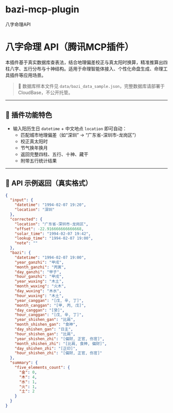# bazi-mcp-plugin
八字命理API
# 八字命理 API（腾讯MCP插件）

本插件基于真实数据库查表法，结合地理偏差校正与真太阳时换算，精准推算出四柱八字、五行分布与十神结构。适用于命理智能体接入、个性化命盘生成、命理工具插件等应用场景。
> 📌 数据库样本文件见 `data/bazi_data_sample.json`，完整数据库请部署于 CloudBase，不公开托管。

---

## 🚀 插件功能特色

- 输入阳历生日 `datetime` + 中文地点 `location` 即可自动：
  - 匹配城市地理偏差（如“深圳” → “广东省-深圳市-龙岗区”）
  - 校正真太阳时
  - 节气换年换月
  - 返回完整四柱、五行、十神、藏干
  - 附带五行统计结果

---

## 🧪 API 示例返回（真实格式）

```json
{
  "input": {
    "datetime": "1994-02-07 19:20",
    "location": "深圳"
  },
  "corrected": {
    "location": "广东省-深圳市-龙岗区",
    "offset": -22.916666666666668,
    "solar_time": "1994-02-07 19:42",
    "lookup_time": "1994-02-07 19:00",
    "note": ""
  },
  "bazi": {
    "datetime": "1994-02-07 19:00",
    "year_ganzhi": "甲戌",
    "month_ganzhi": "丙寅",
    "day_ganzhi": "甲子",
    "hour_ganzhi": "甲戌",
    "year_wuxing": "木土",
    "month_wuxing": "火木",
    "day_wuxing": "木水",
    "hour_wuxing": "木土",
    "year_canggan": "[戊, 辛, 丁]",
    "month_canggan": "[甲, 丙, 戊]",
    "day_canggan": "[癸]",
    "hour_canggan": "[戊, 辛, 丁]",
    "year_shishen_gan": "比肩",
    "month_shishen_gan": "食神",
    "day_shishen_gan": "日主",
    "hour_shishen_gan": "比肩",
    "year_shishen_zhi": "[偏财, 正官, 伤官]",
    "month_shishen_zhi": "[比肩, 食神, 偏财]",
    "day_shishen_zhi": "[正印]",
    "hour_shishen_zhi": "[偏财, 正官, 伤官]"
  },
  "summary": {
    "five_elements_count": {
      "金": 0,
      "木": 4,
      "水": 1,
      "火": 1,
      "土": 2
    }
  }
}
